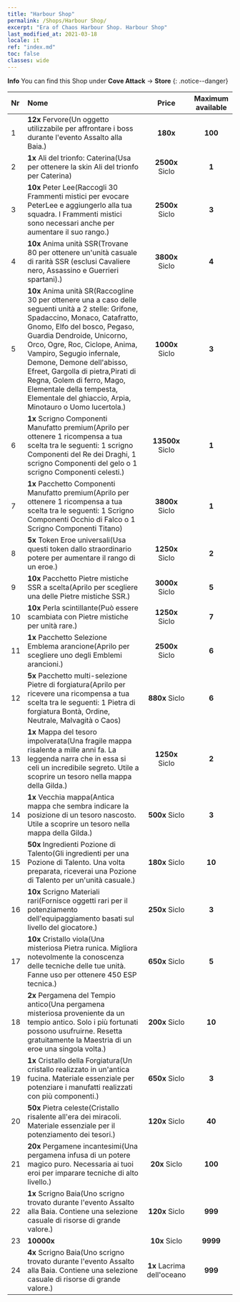 ```yaml
---
title: "Harbour Shop"
permalink: /Shops/Harbour Shop/
excerpt: "Era of Chaos Harbour Shop. Harbour Shop"
last_modified_at: 2021-03-18
locale: it
ref: "index.md"
toc: false
classes: wide
---
```


**Info** You can find this Shop under **Cove Attack** -> **Store** 
{: .notice--danger}

  |  Nr  |      Nome      |         Price        |   Maximum available      |
  |:-----|:---------------|:--------------------:|:------------------------:|
  | 1 |  **12x** Fervore(Un oggetto utilizzabile per affrontare i boss durante l'evento Assalto alla Baia.) |  **180x** <i class="fas fa-gem"/>  | **100** |
  | 2 |  **1x** Ali del trionfo: Caterina(Usa per ottenere la skin Ali del trionfo per Caterina) |  **2500x** Siclo  | **1** |
  | 3 |  **10x** Peter Lee(Raccogli 30 Frammenti mistici per evocare PeterLee e aggiungerlo alla tua squadra. I Frammenti mistici sono necessari anche per aumentare il suo rango.) |  **2500x** Siclo  | **3** |
  | 4 |  **10x** Anima unità SSR(Trovane 80 per ottenere un'unità casuale di rarità SSR (esclusi Cavaliere nero, Assassino e Guerrieri spartani).) |  **3800x** Siclo  | **4** |
  | 5 |  **10x** Anima unità SR(Raccogline 30 per ottenere una a caso delle seguenti unità a 2 stelle: Grifone, Spadaccino, Monaco, Catafratto, Gnomo, Elfo del bosco, Pegaso, Guardia Dendroide, Unicorno, Orco, Ogre, Roc, Ciclope, Anima, Vampiro, Segugio infernale, Demone, Demone dell'abisso, Efreet, Gargolla di pietra,Pirati di Regna, Golem di ferro, Mago, Elementale della tempesta, Elementale del ghiaccio, Arpia, Minotauro o Uomo lucertola.) |  **1000x** Siclo  | **3** |
  | 6 |  **1x** Scrigno Componenti Manufatto premium(Aprilo per ottenere 1 ricompensa a tua scelta tra le seguenti: 1 scrigno Componenti del Re dei Draghi, 1 scrigno Componenti del gelo o 1 scrigno Componenti celesti.) |  **13500x** Siclo  | **1** |
  | 7 |  **1x** Pacchetto Componenti Manufatto premium(Aprilo per ottenere 1 ricompensa a tua scelta tra le seguenti: 1 Scrigno Componenti Occhio di Falco o 1 Scrigno Componenti Titano) |  **3800x** Siclo  | **1** |
  | 8 |  **5x** Token Eroe universali(Usa questi token dallo straordinario potere per aumentare il rango di un eroe.) |  **1250x** Siclo  | **2** |
  | 9 |  **10x** Pacchetto Pietre mistiche SSR a scelta(Aprilo per scegliere una delle Pietre mistiche SSR.) |  **3000x** Siclo  | **5** |
  | 10 |  **10x** Perla scintillante(Può essere scambiata con Pietre mistiche per unità rare.) |  **1250x** Siclo  | **7** |
  | 11 |  **1x** Pacchetto Selezione Emblema arancione(Aprilo per scegliere uno degli Emblemi arancioni.) |  **2500x** Siclo  | **6** |
  | 12 |  **5x** Pacchetto multi-selezione Pietre di forgiatura(Aprilo per ricevere una ricompensa a tua scelta tra le seguenti: 1 Pietra di forgiatura Bontà, Ordine, Neutrale, Malvagità o Caos) |  **880x** Siclo  | **6** |
  | 13 |  **1x** Mappa del tesoro impolverata(Una fragile mappa risalente a mille anni fa. La leggenda narra che in essa si celi un incredibile segreto. Utile a scoprire un tesoro nella mappa della Gilda.) |  **1250x** Siclo  | **2** |
  | 14 |  **1x** Vecchia mappa(Antica mappa che sembra indicare la posizione di un tesoro nascosto. Utile a scoprire un tesoro nella mappa della Gilda.) |  **500x** Siclo  | **3** |
  | 15 |  **50x** Ingredienti Pozione di Talento(Gli ingredienti per una Pozione di Talento. Una volta preparata, riceverai una Pozione di Talento per un'unità casuale.) |  **180x** Siclo  | **10** |
  | 16 |  **10x** Scrigno Materiali rari(Fornisce oggetti rari per il potenziamento dell'equipaggiamento basati sul livello del giocatore.) |  **250x** Siclo  | **3** |
  | 17 |  **10x** Cristallo viola(Una misteriosa Pietra runica. Migliora notevolmente la conoscenza delle tecniche delle tue unità. Fanne uso per ottenere 450 ESP tecnica.) |  **650x** Siclo  | **5** |
  | 18 |  **2x** Pergamena del Tempio antico(Una pergamena misteriosa proveniente da un tempio antico. Solo i più fortunati possono usufruirne. Resetta gratuitamente la Maestria di un eroe una singola volta.) |  **200x** Siclo  | **10** |
  | 19 |  **1x** Cristallo della Forgiatura(Un cristallo realizzato in un'antica fucina. Materiale essenziale per potenziare i manufatti realizzati con più componenti.) |  **650x** Siclo  | **3** |
  | 20 |  **50x** Pietra celeste(Cristallo risalente all'era dei miracoli. Materiale essenziale per il potenziamento dei tesori.) |  **120x** Siclo  | **40** |
  | 21 |  **20x** Pergamene incantesimi(Una pergamena infusa di un potere magico puro. Necessaria ai tuoi eroi per imparare tecniche di alto livello.) |  **20x** Siclo  | **100** |
  | 22 |  **1x** Scrigno Baia(Uno scrigno trovato durante l'evento Assalto alla Baia. Contiene una selezione casuale di risorse di grande valore.) |  **120x** Siclo  | **999** |
  | 23 |  **10000x** <i class="fas fa-coins"/> |  **10x** Siclo  | **9999** |
  | 24 |  **4x** Scrigno Baia(Uno scrigno trovato durante l'evento Assalto alla Baia. Contiene una selezione casuale di risorse di grande valore.) |  **1x** Lacrima dell'oceano  | **999** |
